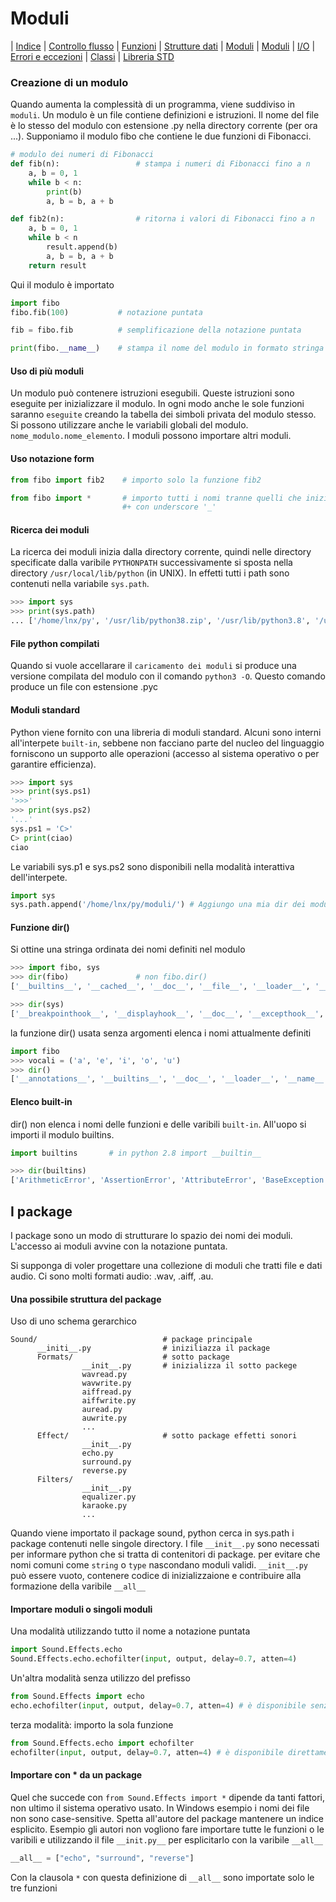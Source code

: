# Moduli

| [Indice](readme.md) | [Controllo flusso](flusso.md) | [Funzioni](funzioni.md) | [Strutture dati](strutture.md) | [Moduli](moduli.md) | [Moduli](moduli.md) | [I/O](io.md) | [Errori e eccezioni](errori.md) | [Classi](classi.md) | [Libreria STD](libreria.md)

### Creazione di un modulo
Quando aumenta la complessità di un programma, viene suddiviso in `moduli`. 
Un modulo è un file contiene definizioni e istruzioni. Il nome del file è lo 
stesso del modulo con estensione .py nella directory corrente (per ora ...). 
Supponiamo il modulo fibo che contiene le due funzioni di Fibonacci.
```python
# modulo dei numeri di Fibonacci
def fib(n):                 # stampa i numeri di Fibonacci fino a n
    a, b = 0, 1
    while b < n:
        print(b)
        a, b = b, a + b

def fib2(n):                # ritorna i valori di Fibonacci fino a n
    a, b = 0, 1
    while b < n
        result.append(b)
        a, b = b, a + b
    return result   
```
Qui il modulo è importato
```python
import fibo
fibo.fib(100)           # notazione puntata

fib = fibo.fib          # semplificazione della notazione puntata 

print(fibo.__name__)    # stampa il nome del modulo in formato stringa
```

#### Uso di più moduli
Un modulo può contenere istruzioni esegubili. Queste istruzioni sono eseguite per
inizializzare il modulo. In ogni modo anche le sole funzioni saranno `eseguite` 
creando la tabella dei simboli privata del modulo stesso. Si possono utilizzare anche
le variabili globali del modulo. `nome_modulo.nome_elemento`.
I moduli possono importare altri moduli.
#### Uso notazione form
```python
from fibo import fib2    # importo solo la funzione fib2

from fibo import *       # importo tutti i nomi tranne quelli che iniziano
                         #+ con underscore '_'
```
#### Ricerca dei moduli

La ricerca dei moduli inizia dalla directory corrente, quindi nelle directory specificate
dalla varibile `PYTHONPATH` successivamente si sposta nella directory `/usr/local/lib/python`
(in UNIX).
In effetti tutti i path sono contenuti nella variabile `sys.path`.
```python
>>> import sys
>>> print(sys.path)
... ['/home/lnx/py', '/usr/lib/python38.zip', '/usr/lib/python3.8', '/usr/lib/python3.8/lib-dynload', '/usr/local/lib/python3.8/dist-packages', '/usr/lib/python3/dist-packages']
```
#### File python compilati

Quando si vuole accellarare il `caricamento dei moduli` si produce una versione 
compilata del modulo con il comando `python3 -O`.
Questo comando produce un file con estensione .pyc

#### Moduli standard
Python viene fornito con una libreria di moduli standard. Alcuni sono interni all'interpete
`built-in`, sebbene non facciano parte del nucleo del linguaggio forniscono 
un supporto alle operazioni (accesso al sistema operativo o per garantire efficienza).
```python
>>> import sys
>>> print(sys.ps1)
'>>>'
>>> print(sys.ps2)
'...'
sys.ps1 = 'C>'
C> print(ciao)
ciao
```
Le variabili sys.p1 e sys.ps2 sono disponibili nella modalità interattiva dell'interpete.
```python
import sys
sys.path.append('/home/lnx/py/moduli/') # Aggiungo una mia dir dei moduli
```
#### Funzione dir()
Si ottine una stringa ordinata dei nomi definiti nel modulo
```python
>>> import fibo, sys
>>> dir(fibo)               # non fibo.dir()
['__builtins__', '__cached__', '__doc__', '__file__', '__loader__', '__name__', '__package__', '__spec__', 'fib', 'fib2']

>>> dir(sys)
['__breakpointhook__', '__displayhook__', '__doc__', '__excepthook__', '__interactivehook__', '__loader__', '__name__', '__package__', '__spec__', '__stderr__', '__stdin__', '__stdout__', '__unraisablehook__', '_base_executable', '_clear_type_cache', '_current_frames', '_debugmallocstats', '_framework', '_getframe', '_git', '_home', '_xoptions', 'abiflags', 'addaudithook', 'api_version', 'argv', 'audit', 'base_exec_prefix', 'base_prefix', 'breakpointhook', 'builtin_module_names', 'byteorder', 'call_tracing', 'callstats', 'copyright', 'displayhook', 'dont_write_bytecode', 'exc_info', 'excepthook', 'exec_prefix', 'executable', 'exit', 'flags', 'float_info', 'float_repr_style', 'get_asyncgen_hooks', 'get_coroutine_origin_tracking_depth', 'getallocatedblocks', 'getcheckinterval', 'getdefaultencoding', 'getdlopenflags', 'getfilesystemencodeerrors', 'getfilesystemencoding', 'getprofile', 'getrecursionlimit', 'getrefcount', 'getsizeof', 'getswitchinterval', 'gettrace', 'hash_info', 'hexversion', 'implementation', 'int_info', 'intern', 'is_finalizing', 'last_traceback', 'last_type', 'last_value', 'maxsize', 'maxunicode', 'meta_path', 'modules', 'path', 'path_hooks', 'path_importer_cache', 'platform', 'prefix', 'ps1', 'ps2', 'pycache_prefix', 'set_asyncgen_hooks', 'set_coroutine_origin_tracking_depth', 'setcheckinterval', 'setdlopenflags', 'setprofile', 'setrecursionlimit', 'setswitchinterval', 'settrace', 'stderr', 'stdin', 'stdout', 'thread_info', 'unraisablehook', 'version', 'version_info', 'warnoptions']
```
la funzione dir() usata senza argomenti elenca i nomi attualmente definiti
```python
import fibo
>>> vocali = ('a', 'e', 'i', 'o', 'u')
>>> dir()
['__annotations__', '__builtins__', '__doc__', '__loader__', '__name__', '__package__', '__spec__', 'fibo', 'vocali']
```

#### Elenco built-in
dir() non elenca i nomi delle funzioni e delle varibili `built-in`. All'uopo si importi
il modulo builtins.

```python
import builtins       # in python 2.8 import __builtin__

>>> dir(builtins)
['ArithmeticError', 'AssertionError', 'AttributeError', 'BaseException', 'BlockingIOError', 'BrokenPipeError', 'BufferError', 'BytesWarning', 'ChildProcessError', 'ConnectionAbortedError', 'ConnectionError', 'ConnectionRefusedError', 'ConnectionResetError', 'DeprecationWarning', 'EOFError', 'Ellipsis', 'EnvironmentError', 'Exception', 'False', 'FileExistsError', 'FileNotFoundError', 'FloatingPointError', 'FutureWarning', 'GeneratorExit', 'IOError', 'ImportError', 'ImportWarning', 'IndentationError', 'IndexError', 'InterruptedError', 'IsADirectoryError', 'KeyError', 'KeyboardInterrupt', 'LookupError', 'MemoryError', 'ModuleNotFoundError', 'NameError', 'None', 'NotADirectoryError', 'NotImplemented', 'NotImplementedError', 'OSError', 'OverflowError', 'PendingDeprecationWarning', 'PermissionError', 'ProcessLookupError', 'RecursionError', 'ReferenceError', 'ResourceWarning', 'RuntimeError', 'RuntimeWarning', 'StopAsyncIteration', 'StopIteration', 'SyntaxError', 'SyntaxWarning', 'SystemError', 'SystemExit', 'TabError', 'TimeoutError', 'True', 'TypeError', 'UnboundLocalError', 'UnicodeDecodeError', 'UnicodeEncodeError', 'UnicodeError', 'UnicodeTranslateError', 'UnicodeWarning', 'UserWarning', 'ValueError', 'Warning', 'ZeroDivisionError', '_', '__build_class__', '__debug__', '__doc__', '__import__', '__loader__', '__name__', '__package__', '__spec__', 'abs', 'all', 'any', 'ascii', 'bin', 'bool', 'breakpoint', 'bytearray', 'bytes', 'callable', 'chr', 'classmethod', 'compile', 'complex', 'copyright', 'credits', 'delattr', 'dict', 'dir', 'divmod', 'enumerate', 'eval', 'exec', 'exit', 'filter', 'float', 'format', 'frozenset', 'getattr', 'globals', 'hasattr', 'hash', 'help', 'hex', 'id', 'input', 'int', 'isinstance', 'issubclass', 'iter', 'len', 'license', 'list', 'locals', 'map', 'max', 'memoryview', 'min', 'next', 'object', 'oct', 'open', 'ord', 'pow', 'print', 'property', 'quit', 'range', 'repr', 'reversed', 'round', 'set', 'setattr', 'slice', 'sorted', 'staticmethod', 'str', 'sum', 'super', 'tuple', 'type', 'vars', 'zip']
```

## I package

I package sono un modo di strutturare lo spazio dei nomi dei moduli. L'accesso ai 
moduli avvine con la notazione puntata.

Si supponga di voler progettare una collezione di moduli che tratti file e dati audio.
Ci sono molti formati audio: .wav, .aiff, .au.
#### Una possibile struttura del package
Uso di uno schema gerarchico

```
Sound/                            # package principale
      __initi__.py                # iniziliazza il package
      Formats/                    # sotto package
                __init__.py       # inizializza il sotto packege
                wavread.py
                wavwrite.py
                aiffread.py
                aiffwrite.py
                auread.py
                auwrite.py
                ...
      Effect/                     # sotto package effetti sonori
                __init__.py
                echo.py
                surround.py
                reverse.py
      Filters/
                __init__.py
                equalizer.py
                karaoke.py
                ...
```
Quando viene importato il package sound, python cerca in sys.path i package 
contenuti nelle singole directory. 
I file `__init__.py` sono necessati per informare python che si tratta di contenitori
di package. per evitare che nomi comuni come `string` o `type` nascondano moduli validi.
`__init__.py` può essere vuoto, contenere codice di inizializzaione e contribuire alla formazione
della varibile `__all__`

#### Importare moduli o singoli moduli
Una modalità utilizzando tutto il nome a notazione puntata
```python
import Sound.Effects.echo
Sound.Effects.echo.echofilter(input, output, delay=0.7, atten=4)
```
Un'altra modalità senza utilizzo del prefisso
```python
from Sound.Effects import echo
echo.echofilter(input, output, delay=0.7, atten=4) # è disponibile senza prefisso
```
terza modalità: importo la sola funzione
```python
from Sound.Effects.echo import echofilter
echofilter(input, output, delay=0.7, atten=4) # è disponibile direttamente
```
#### Importare con * da un package
Quel che succede con `from Sound.Effects import *` dipende da tanti
fattori, non ultimo il sistema operativo usato. In Windows esempio i nomi dei file
non sono case-sensitive. Spetta all'autore del package mantenere un indice esplicito.
Esempio gli autori non vogliono fare importare tutte le funzioni o le varibili e utilizzando il file `__init.py__` per esplicitarlo con la varibile `__all__`

```python
__all__ = ["echo", "surround", "reverse"]
```
Con la clausola ` * ` con questa definizione di `__all__` sono importate solo le tre funzioni 




